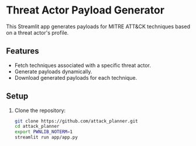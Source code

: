 # Threat Actor Payload Generator

This Streamlit app generates payloads for MITRE ATT&CK techniques based on a threat actor's profile.

## Features
- Fetch techniques associated with a specific threat actor.
- Generate payloads dynamically.
- Download generated payloads for each technique.

## Setup
1. Clone the repository:
   ```bash
   git clone https://github.com/attack_planner.git
   cd attack_planner
   export PWNLIB_NOTERM=1
   streamlit run app/app.py
